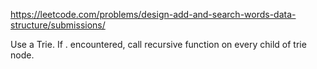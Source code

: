 https://leetcode.com/problems/design-add-and-search-words-data-structure/submissions/

Use a Trie.
If . encountered, call recursive function on every child of trie node.